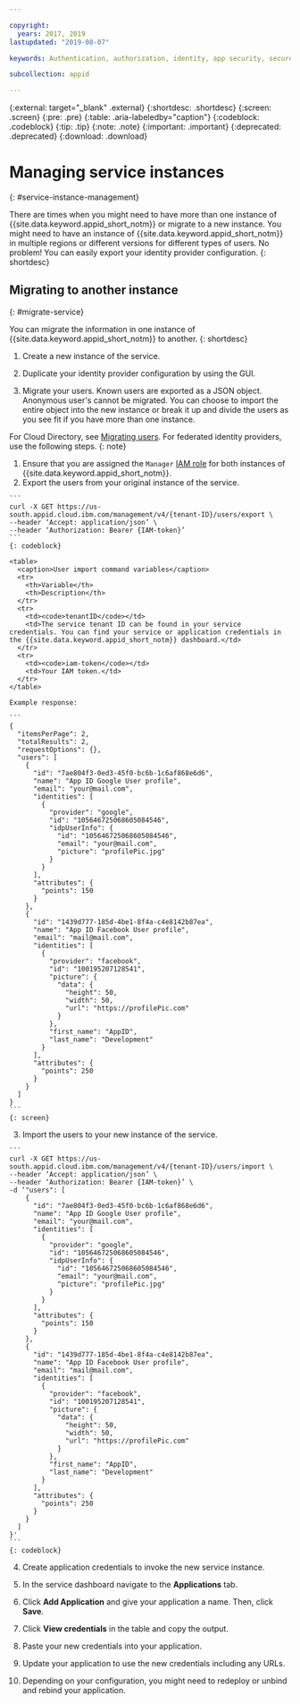 ```yaml
---

copyright:
  years: 2017, 2019
lastupdated: "2019-08-07"

keywords: Authentication, authorization, identity, app security, secure, access, platform, management, permissions

subcollection: appid

---
```


{:external: target="_blank" .external}
{:shortdesc: .shortdesc}
{:screen: .screen}
{:pre: .pre}
{:table: .aria-labeledby="caption"}
{:codeblock: .codeblock}
{:tip: .tip}
{:note: .note}
{:important: .important}
{:deprecated: .deprecated}
{:download: .download}


# Managing service instances
{: #service-instance-management}

There are times when you might need to have more than one instance of {{site.data.keyword.appid_short_notm}} or migrate to a new instance. You might need to have an instance of {{site.data.keyword.appid_short_notm}} in multiple regions or different versions for different types of users. No problem! You can easily export your identity provider configuration. 
{: shortdesc}


## Migrating to another instance
{: #migrate-service}

You can migrate the information in one instance of {{site.data.keyword.appid_short_notm}} to another.
{: shortdesc}

1. Create a new instance of the service.

2. Duplicate your identity provider configuration by using the GUI.

3. Migrate your users. Known users are exported as a JSON object. Anonymous user's cannot be migrated. You can choose to import the entire object into the new instance or break it up and divide the users as you see fit if you have more than one instance.

  For Cloud Directory, see [Migrating users](/docs/services/appid?topic=appid-cd-users#user-migration). For federated identity providers, use the following steps.
  {: note}

  1. Ensure that you are assigned the `Manager` [IAM role](/docs/iam?topic=iam-getstarted#getstarted) for both instances of {{site.data.keyword.appid_short_notm}}.
  2. Export the users from your original instance of the service.

    ```
    curl -X GET https://us-south.appid.cloud.ibm.com/management/v4/{tenant-ID}/users/export \
    --header ‘Accept: application/json’ \
    --header ‘Authorization: Bearer {IAM-token}’
    ```
    {: codeblock}

    <table>
      <caption>User import command variables</caption>
      <tr>
        <th>Variable</th>
        <th>Description</th>
      </tr>
      <tr>
        <td><code>tenantID</code></td>
        <td>The service tenant ID can be found in your service credentials. You can find your service or application credentials in the {{site.data.keyword.appid_short_notm}} dashboard.</td>
      </tr>
      <tr>
        <td><code>iam-token</code></td>
        <td>Your IAM token.</td>
      </tr>
    </table>

    Example response:

    ```
    {
      "itemsPerPage": 2,
      "totalResults": 2,
      "requestOptions": {},
      "users": [
        {
          "id": "7ae804f3-0ed3-45f0-bc6b-1c6af868e6d6",
          "name": "App ID Google User profile",
          "email": "your@mail.com",
          "identities": [
            {
              "provider": "google",
              "id": "105646725068605084546",
              "idpUserInfo": {
                "id": "105646725068605084546",
                "email": "your@mail.com",
                "picture": "profilePic.jpg"
              }
            }
          ],
          "attributes": {
            "points": 150
          }
        },
        {
          "id": "1439d777-185d-4be1-8f4a-c4e8142b87ea",
          "name": "App ID Facebook User profile",
          "email": "mail@mail.com",
          "identities": [
            {
              "provider": "facebook",
              "id": "100195207128541",
              "picture": {
                "data": {
                  "height": 50,
                  "width": 50,
                  "url": "https://profilePic.com"
                }
              },
              "first_name": "AppID",
              "last_name": "Development"
            }
          ],
          "attributes": {
            "points": 250
          }
        }
      ]
    }
    ```
    {: screen}

  3. Import the users to your new instance of the service.

    ```
    curl -X GET https://us-south.appid.cloud.ibm.com/management/v4/{tenant-ID}/users/import \
    --header ‘Accept: application/json’ \
    --header ‘Authorization: Bearer {IAM-token}’ \
    -d ‘"users": [
        {
          "id": "7ae804f3-0ed3-45f0-bc6b-1c6af868e6d6",
          "name": "App ID Google User profile",
          "email": "your@mail.com",
          "identities": [
            {
              "provider": "google",
              "id": "105646725068605084546",
              "idpUserInfo": {
                "id": "105646725068605084546",
                "email": "your@mail.com",
                "picture": "profilePic.jpg"
              }
            }
          ],
          "attributes": {
            "points": 150
          }
        },
        {
          "id": "1439d777-185d-4be1-8f4a-c4e8142b87ea",
          "name": "App ID Facebook User profile",
          "email": "mail@mail.com",
          "identities": [
            {
              "provider": "facebook",
              "id": "100195207128541",
              "picture": {
                "data": {
                  "height": 50,
                  "width": 50,
                  "url": "https://profilePic.com"
                }
              },
              "first_name": "AppID",
              "last_name": "Development"
            }
          ],
          "attributes": {
            "points": 250
          }
        }
      ]
    }'
    ```
    {: codeblock}

4. Create application credentials to invoke the new service instance.

  1. In the service dashboard navigate to the **Applications** tab.

  2. Click **Add Application** and give your application a name. Then, click **Save**.

  3. Click **View credentials** in the table and copy the output.

  4. Paste your new credentials into your application.

5. Update your application to use the new credentials including any URLs. 

6. Depending on your configuration, you might need to redeploy or unbind and rebind your application.

